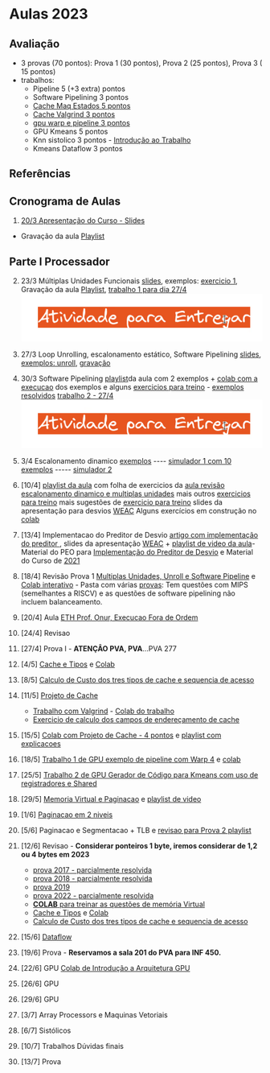 # Aulas 2023

## Avaliação

* 3 provas (70 pontos): Prova 1 (30 pontos), Prova 2 (25 pontos), Prova 3 ( 15 pontos)
* trabalhos:
   * Pipeline 5 (+3 extra) pontos
   * Software Pipelining 3 pontos
   * [Cache Maq Estados 5 pontos](https://colab.research.google.com/drive/1gmnfeqsi-miA8MIGxB5Fnwx4-4YlESfB?usp=sharing)
   * [Cache Valgrind 3 pontos](https://colab.research.google.com/drive/180L9FGEtb_tdiVCG8KC8xHwM8YbdED-n?usp=sharing)
   * [gpu warp e pipeline 3 pontos](https://colab.research.google.com/drive/1VXbM1N26nDHAuJRaHPfvhxhwSLQ6A0ZL?usp=sharing)
   * GPU Kmeans 5 pontos
   * Knn sistolico 3 pontos - [Introdução ao Trabalho](https://youtu.be/NUQFGnPMe9A)
   * Kmeans Dataflow 3 pontos 

## Referências

## Cronograma de Aulas

1.  [20/3 Apresentação do Curso - Slides ](https://docs.google.com/presentation/d/1_LykWtdGVN7RCOvt1C8jXhd5BZuPTYUz1-FzViksB7w/edit?usp=sharing)
   - Gravação da aula [Playlist](https://www.youtube.com/playlist?list=PLcvOyD_LMr6mQZNr2ftwBjFj7vzEQja8L)
## Parte I Processador 
2. 23/3 Múltiplas Unidades Funcionais [slides](https://docs.google.com/presentation/d/14wxD1nXVCHVqidB4S4sbar_OGkiAhkooeNXDyEL-RZ8/edit?usp=sharing), exemplos: [exercicio 1](https://docs.google.com/document/d/1Ib10ajsfOkAV2flKp2jx3ZnB1YXGRCnuYECg1935kz0/edit?usp=sharing), Gravação da aula [Playlist](https://www.youtube.com/playlist?list=PLcvOyD_LMr6l3Tiu82udAXsg6bdaDHR8M), [trabalho 1 para dia 27/4](https://colab.research.google.com/drive/1f4J8N2_tWvKIXZP-BFO9r1FVh3znhOFv?usp=sharing)  ![](https://github.com/arduinoufv/inf620/blob/main/material_complementar/ezgif.com-video-to-gif.gif?raw=true)
3. 27/3 Loop Unrolling, escalonamento estático, Software Pipelining  [slides](https://docs.google.com/presentation/d/14wxD1nXVCHVqidB4S4sbar_OGkiAhkooeNXDyEL-RZ8/edit?usp=sharing), [exemplos: unroll](https://docs.google.com/document/d/1VbJ5KoNpPBL990Hxp9_J4r0wJ1ThuCHeWmGWwinRLhQ/edit?usp=sharing), [gravação](https://www.youtube.com/playlist?list=PLcvOyD_LMr6loAABbzSHQ35MlUlGhbKI3)
4. 30/3 Software Pipelining [playlist](https://www.youtube.com/playlist?list=PLcvOyD_LMr6ljeHukS3E7rTVGS2-qySjc)da aula com 2 exemplos + [colab com a execucao](https://colab.research.google.com/drive/1oeHtya06AMZBuPofLHvckZfkf8Q1DMX1?usp=sharing) dos exemplos e alguns [exercicios para treino](https://docs.google.com/document/d/1iMePpBllLPABsJtC3P1knk6QhF9Mo2XuHR_l24cL4lw/edit?usp=sharing) - [exemplos resolvidos](https://docs.google.com/document/d/1J-BHI6DYczwqqI01_H-GWNVTFY-30ll7dSgDrcagcH0/edit?usp=sharing)  [trabalho 2 - 27/4](https://colab.research.google.com/drive/1AxCoNSCoCkKlF_ZgufGuD0HBy7FAR9Ye?usp=sharing) ![](https://github.com/arduinoufv/inf620/blob/main/material_complementar/ezgif.com-video-to-gif.gif?raw=true)
5. 3/4   Escalonamento dinamico [exemplos](https://docs.google.com/document/d/11Kep0l6_UFheh5b5t3N8kaGj2hApEXlM3LkGB5kCNxM/edit?usp=sharing) ---- [simulador 1 com 10 exemplos](https://arthurmteodoro.github.io/tomasulo-simulator/index) ----- [simulador 2](https://naheel.xyz/tomasulo-sim/)
6. [10/4]   [playlist da aula](https://www.youtube.com/playlist?list=PLcvOyD_LMr6nqQM0_MQ9Jt9FUxkU0XELu) com folha de exercicios da [aula revisão escalonamento dinamico e multiplas unidades](https://docs.google.com/document/d/1S4xz6zUmKN1bZ77NH3JbNzx_O8Y4sMX9dPjFn9ZOfwY/edit?usp=sharing) mais outros [exercicios para treino](https://docs.google.com/document/d/1JEj7AfNjVGiLLP3w6dl_SSQEhomq2xYt8P81Bw6uPvI/edit?usp=sharing) mais sugestões de [exercicio para treino](https://docs.google.com/document/d/1W19ofIvCMIcWTam78DMwOXRO555nKc80cljbKpRJyCk/edit?usp=sharing) slides da apresentação para desvios [WEAC](https://docs.google.com/presentation/d/1NoKyJ3UC34Rj6trYvjSHXAwF48wRzG9937nkRR48AnM/edit?usp=sharing) Alguns exercícios em construção no [colab](https://colab.research.google.com/drive/1dfPUIWJB6WHXB4FSGvIvu7paOGFJ3hdg?usp=sharing)
7. [13/4] Implementacao do Preditor de Desvio [artigo com implementação do preditor ](https://drive.google.com/file/d/1OwYKriZ7ZO-vyjqkrxkEaGVxqul_YnwH/view?usp=sharing), slides da apresentação [WEAC](https://docs.google.com/presentation/d/1NoKyJ3UC34Rj6trYvjSHXAwF48wRzG9937nkRR48AnM/edit?usp=sharing) + [playlist de video da aula](https://www.youtube.com/playlist?list=PLcvOyD_LMr6kY5VOzsPdB5Iqgsh40meuL)- Material do PEO para [Implementação do Preditor de Desvio](https://github.com/arduinoufv/inf450_peo/blob/master/semana/semana2.md#24-implementa%C3%A7ao-de-desvio-dinamico) e Material do Curso de [2021](https://www.youtube.com/playlist?list=PLcvOyD_LMr6kyUihym8cOfDeSV4b4JdqK)

8. [18/4] Revisão Prova 1 [Multiplas Unidades, Unroll e Software Pipeline](https://www.youtube.com/playlist?list=PLcvOyD_LMr6lvn_wC_KJBNxMkouDPfSEY) e [Colab interativo](https://colab.research.google.com/drive/1D4t6FIDFG53A0IDi4hVftWt1IjuZBYJe?usp=sharing) - Pasta com várias [provas](https://drive.google.com/drive/folders/1ypruNWlIt7wZmCbiMuIsOE--XXmfTlFW?usp=sharing): Tem questões com MIPS (semelhantes a RISCV) e as questões de software pipelining não incluem balanceamento.
9. [20/4] Aula [ETH Prof. Onur, Execucao Fora de Ordem](https://youtu.be/AhtIrJNSQws)
10. [24/4] Revisao
11. [27/4] Prova I - **ATENÇÂO PVA, PVA**...PVA 277
12. [4/5]  [Cache e Tipos](https://www.youtube.com/playlist?list=PLcvOyD_LMr6kXe1ov2pKVgZAY_HemWrCI) e [Colab](https://colab.research.google.com/drive/1EBcmbqwhJYq17t9Z9XXHUXhDzC_ER3C1?usp=sharing)
13. [8/5]  [Calculo de Custo dos tres tipos de cache e sequencia de acesso](https://www.youtube.com/playlist?list=PLcvOyD_LMr6mBui1oFPC7Aq3q7_dNrjBx)
14. [11/5] [Projeto de Cache](https://www.youtube.com/playlist?list=PLcvOyD_LMr6kDv1GhR8eLMkzxwKzXGDvo) 
     * [Trabalho com Valgrind](https://www.youtube.com/playlist?list=PLcvOyD_LMr6k4DCosr9i5zlxGcpn2ZEB-) - [Colab do trabalho](https://colab.research.google.com/drive/180L9FGEtb_tdiVCG8KC8xHwM8YbdED-n?usp=sharing)
     * [Exercicio de calculo dos campos de endereçamento de cache](https://www.youtube.com/playlist?list=PLcvOyD_LMr6ltCswpJJRnzLmMoHnzPtNO) 
16. [15/5] [Colab com Projeto de Cache - 4 pontos](https://colab.research.google.com/drive/1gmnfeqsi-miA8MIGxB5Fnwx4-4YlESfB?usp=sharing) e [playlist com explicacoes](https://www.youtube.com/playlist?list=PLcvOyD_LMr6kDv1GhR8eLMkzxwKzXGDvo)
17. [18/5] [Trabalho 1 de GPU exemplo de pipeline com Warp 4](https://www.youtube.com/playlist?list=PLcvOyD_LMr6mH7Z_2fBoihUdprWn8vMwC) e [colab](https://colab.research.google.com/drive/1VXbM1N26nDHAuJRaHPfvhxhwSLQ6A0ZL?usp=sharing)
18. [25/5] [Trabalho 2 de GPU Gerador de Código para Kmeans com uso de registradores e Shared](https://www.youtube.com/playlist?list=PLcvOyD_LMr6ksGBHUdku-T5PEATDaSoUt)
19. [29/5] [Memoria Virtual e Paginacao](https://colab.research.google.com/drive/1yFMBKIOR94sudsBO0Z3nhZ4xExBITQnx?usp=sharing) e [playlist de video](https://www.youtube.com/playlist?list=PLcvOyD_LMr6kmDWdSDxut5b9tiGGQmShN)
20. [1/6]  [Paginacao em 2 niveis](https://www.youtube.com/playlist?list=PLcvOyD_LMr6m0Y0VWa3-WVEPweD_WVGHf)
21. [5/6] Paginacao e Segmentacao + TLB e [revisao para Prova 2 playlist](https://www.youtube.com/playlist?list=PLcvOyD_LMr6kbiw55_AEups4QkdHmnnCW)
22. [12/6] Revisao - **Considerar ponteiros 1 byte, iremos considerar de 1,2 ou 4 bytes em 2023**
    * [prova 2017 - parcialmente resolvida](https://docs.google.com/document/d/1vNQ8rBP9eO_DR46n3OHDM1eiyWYPYLqhUNnTPLFhxUI/edit?usp=sharing)
    * [prova 2018 - parcialmente resolvida](https://docs.google.com/document/d/1GnXvFZty9qmiLOXlLJjiL45b0sRnOiopVUkGW1ijkmY/edit?usp=sharing)
    * [prova 2019](https://docs.google.com/document/d/1FXlvwP3eP_mYe7Cq-6rv3OvqieQeDpqpXwHXS9htp1Y/edit?usp=sharing)
    * [prova 2022 - parcialmente resolvida](https://docs.google.com/document/d/1YuPwcR1I4XObY9WYr3lx2N-Qb_9RZfOUlXPi7gCHzfs/edit?usp=sharing)
    * [**COLAB** para treinar as questões de memória Virtual](https://colab.research.google.com/drive/1rJG96TvqEgK6h8YKWTdIXcw5DGYTgHmC?usp=sharing)
    * [Cache e Tipos](https://www.youtube.com/playlist?list=PLcvOyD_LMr6kXe1ov2pKVgZAY_HemWrCI) e [Colab](https://colab.research.google.com/drive/1EBcmbqwhJYq17t9Z9XXHUXhDzC_ER3C1?usp=sharing)
    * [Calculo de Custo dos tres tipos de cache e sequencia de acesso](https://www.youtube.com/playlist?list=PLcvOyD_LMr6mBui1oFPC7Aq3q7_dNrjBx)
    
23. [15/6] [Dataflow](https://colab.research.google.com/drive/1_c1iMekCu21Dddo0ruIXlYIouuy54Bkh?usp=sharing) 
24. [19/6]  Prova - **Reservamos a sala 201 do PVA para INF 450.**
25. [22/6] GPU [Colab de Introdução a Arquitetura GPU](https://colab.research.google.com/drive/1QMRzDW3xsVlvo8kiEnkPDEqftkdTPvOx?usp=sharing)
26. [26/6] GPU
27. [29/6] GPU
28. [3/7] Array Processors e Maquinas Vetoriais
29. [6/7]  Sistólicos
30. [10/7] Trabalhos Dúvidas finais
31. [13/7] Prova
 
